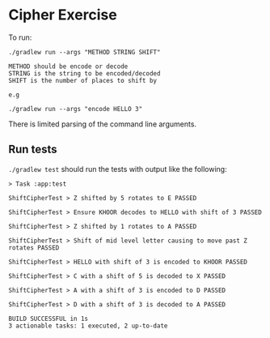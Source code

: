 # Cipher Exercise
To run:

```
./gradlew run --args "METHOD STRING SHIFT"

METHOD should be encode or decode
STRING is the string to be encoded/decoded
SHIFT is the number of places to shift by

e.g

./gradlew run --args "encode HELLO 3"
```

There is limited parsing of the command line arguments.

## Run tests
`./gradlew test` should run the tests with output like the following:

```
> Task :app:test

ShiftCipherTest > Z shifted by 5 rotates to E PASSED

ShiftCipherTest > Ensure KHOOR decodes to HELLO with shift of 3 PASSED

ShiftCipherTest > Z shifted by 1 rotates to A PASSED

ShiftCipherTest > Shift of mid level letter causing to move past Z rotates PASSED

ShiftCipherTest > HELLO with shift of 3 is encoded to KHOOR PASSED

ShiftCipherTest > C with a shift of 5 is decoded to X PASSED

ShiftCipherTest > A with a shift of 3 is encoded to D PASSED

ShiftCipherTest > D with a shift of 3 is decoded to A PASSED

BUILD SUCCESSFUL in 1s
3 actionable tasks: 1 executed, 2 up-to-date
```